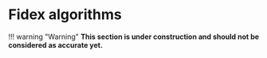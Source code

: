 # Fidex algorithms

!!! warning "Warning"
    **This section is under construction and should not be considered as accurate yet.**